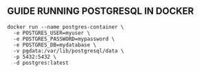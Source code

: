 

## GUIDE RUNNING POSTGRESQL IN DOCKER

```
docker run --name postgres-container \
  -e POSTGRES_USER=myuser \
  -e POSTGRES_PASSWORD=mypassword \
  -e POSTGRES_DB=mydatabase \
  -v pgdata:/var/lib/postgresql/data \
  -p 5432:5432 \
  -d postgres:latest

```